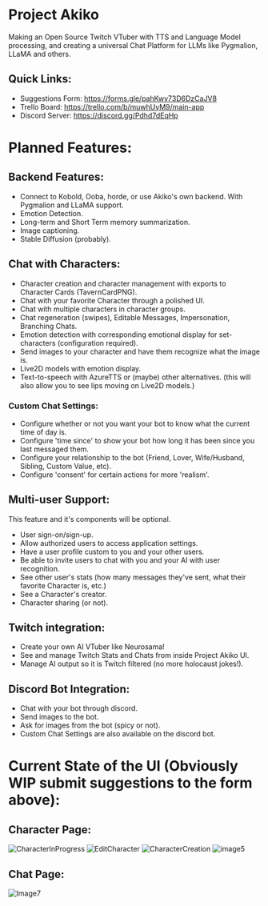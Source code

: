 # Project Akiko
 Making an Open Source Twitch VTuber with TTS and Language Model processing, and creating a universal Chat Platform for LLMs like Pygmalion, LLaMA and others.
## Quick Links:
- Suggestions Form: https://forms.gle/pahKwy73D6DzCaJV8
- Trello Board: https://trello.com/b/muwhUyM9/main-app
- Discord Server: https://discord.gg/Pdhd7dEqHp
# Planned Features:
## Backend Features:
- Connect to Kobold, Ooba, horde, or use Akiko's own backend. With Pygmalion and LLaMA support.
- Emotion Detection.
- Long-term and Short Term memory summarization.
- Image captioning.
- Stable Diffusion (probably).
## Chat with Characters:
- Character creation and character management with exports to Character Cards (TavernCardPNG).
- Chat with your favorite Character through a polished UI. 
- Chat with multiple characters in character groups.
- Chat regeneration (swipes), Editable Messages, Impersonation, Branching Chats.
- Emotion detection with corresponding emotional display for set-characters (configuration required).
- Send images to your character and have them recognize what the image is.
- Live2D models with emotion display.
- Text-to-speech with AzureTTS or (maybe) other alternatives. (this will also allow you to see lips moving on Live2D models.)
### Custom Chat Settings:
- Configure whether or not you want your bot to know what the current time of day is.
- Configure 'time since' to show your bot how long it has been since you last messaged them.
- Configure your relationship to the bot (Friend, Lover, Wife/Husband, Sibling, Custom Value, etc).
- Configure 'consent' for certain actions for more 'realism'.
## Multi-user Support:
This feature and it's components will be optional.
- User sign-on/sign-up.
- Allow authorized users to access application settings.
- Have a user profile custom to you and your other users.
- Be able to invite users to chat with you and your AI with user recognition.
- See other user's stats (how many messages they've sent, what their favorite Character is, etc.)
- See a Character's creator.
- Character sharing (or not).
## Twitch integration: 
- Create your own AI VTuber like Neurosama!
- See and manage Twitch Stats and Chats from inside Project Akiko UI.
- Manage AI output so it is Twitch filtered (no more holocaust jokes!).
## Discord Bot Integration:
- Chat with your bot through discord.
- Send images to the bot.
- Ask for images from the bot (spicy or not).
- Custom Chat Settings are also available on the discord bot.
# Current State of the UI (Obviously WIP submit suggestions to the form above):
## Character Page:
![CharacterInProgress](https://user-images.githubusercontent.com/26259870/227011566-218b32c5-1560-449a-8730-369b5795357c.png)
![EditCharacter](https://user-images.githubusercontent.com/26259870/227012186-af8086eb-ac14-4fc4-a545-f64a7fe56793.png)
![CharacterCreation](https://user-images.githubusercontent.com/26259870/227012171-2fbd333b-27b4-469b-9377-bdbefe5f447b.png)
![image5](https://user-images.githubusercontent.com/26259870/226003654-17564e32-9177-4d9d-9dad-b21a79f90c5b.png)
## Chat Page: 
![Image7](https://user-images.githubusercontent.com/26259870/226624977-41d4179e-1d42-4558-8fb9-01fa4f4c1b5b.png)

